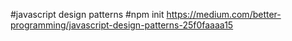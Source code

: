 #javascript design patterns
#npm init
https://medium.com/better-programming/javascript-design-patterns-25f0faaaa15